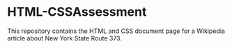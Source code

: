 # HTML-CSSAssessment
This repository contains the HTML and CSS document page for a Wikipedia article about New York State Route 373.
